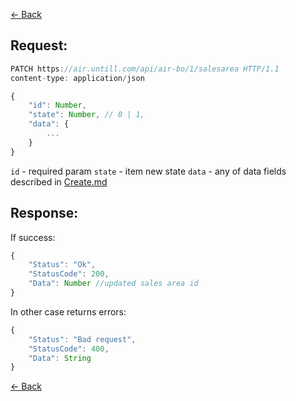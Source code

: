 [← Back](README.md)

## Request: 

```javascript
PATCH https://air.untill.com/api/air-bo/1/salesarea HTTP/1.1
content-type: application/json

{
    "id": Number,
    "state": Number, // 0 | 1,
    "data": {
        ...
    }
}
```

`id` - required param
`state` - item new state
`data` - any of data fields described in [Create.md](Create.md)

## Response: 

If success:

```javascript 
{
    "Status": "Ok",
    "StatusCode": 200,
    "Data": Number //updated sales area id
}
```

In other case returns errors:

```javascript
{
    "Status": "Bad request",
    "StatusCode": 400,
    "Data": String
}
```

[← Back](README.md)